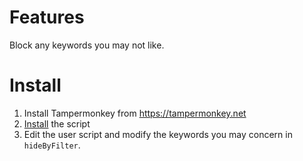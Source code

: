 # Features 
Block any keywords you may not like.

# Install 

1. Install Tampermonkey from https://tampermonkey.net
2. [Install](https://github.com/miao1007/github-trending-filter/raw/master/trendingfilter.user.js) the script 
3. Edit the user script and modify the keywords you may concern in `hideByFilter`.